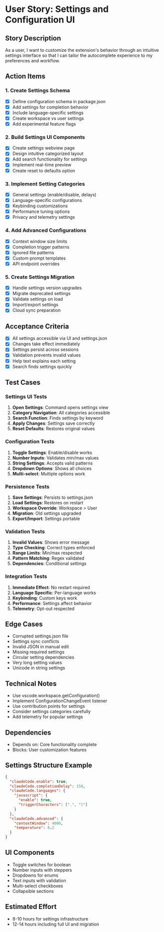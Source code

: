 # User Story: Settings and Configuration UI

## Story Description

As a user, I want to customize the extension's behavior through an intuitive settings interface so that I can tailor the autocomplete experience to my preferences and workflow.

## Action Items

### 1. Create Settings Schema

- [x] Define configuration schema in package.json
- [x] Add settings for completion behavior
- [x] Include language-specific settings
- [x] Create workspace vs user settings
- [x] Add experimental feature flags

### 2. Build Settings UI Components

- [x] Create settings webview page
- [x] Design intuitive categorized layout
- [x] Add search functionality for settings
- [x] Implement real-time preview
- [x] Create reset to defaults option

### 3. Implement Setting Categories

- [x] General settings (enable/disable, delays)
- [x] Language-specific configurations
- [x] Keybinding customizations
- [x] Performance tuning options
- [x] Privacy and telemetry settings

### 4. Add Advanced Configurations

- [x] Context window size limits
- [x] Completion trigger patterns
- [x] Ignored file patterns
- [x] Custom prompt templates
- [x] API endpoint overrides

### 5. Create Settings Migration

- [x] Handle settings version upgrades
- [x] Migrate deprecated settings
- [x] Validate settings on load
- [x] Import/export settings
- [x] Cloud sync preparation

## Acceptance Criteria

- [x] All settings accessible via UI and settings.json
- [x] Changes take effect immediately
- [x] Settings persist across sessions
- [x] Validation prevents invalid values
- [x] Help text explains each setting
- [x] Search finds settings quickly

## Test Cases

### Settings UI Tests

1. **Open Settings**: Command opens settings view
2. **Category Navigation**: All categories accessible
3. **Search Function**: Finds settings by keyword
4. **Apply Changes**: Settings save correctly
5. **Reset Defaults**: Restores original values

### Configuration Tests

1. **Toggle Settings**: Enable/disable works
2. **Number Inputs**: Validates min/max values
3. **String Settings**: Accepts valid patterns
4. **Dropdown Options**: Shows all choices
5. **Multi-select**: Multiple options work

### Persistence Tests

1. **Save Settings**: Persists to settings.json
2. **Load Settings**: Restores on restart
3. **Workspace Override**: Workspace > User
4. **Migration**: Old settings upgraded
5. **Export/Import**: Settings portable

### Validation Tests

1. **Invalid Values**: Shows error message
2. **Type Checking**: Correct types enforced
3. **Range Limits**: Min/max respected
4. **Pattern Matching**: Regex validated
5. **Dependencies**: Conditional settings

### Integration Tests

1. **Immediate Effect**: No restart required
2. **Language Specific**: Per-language works
3. **Keybinding**: Custom keys work
4. **Performance**: Settings affect behavior
5. **Telemetry**: Opt-out respected

## Edge Cases

- Corrupted settings.json file
- Settings sync conflicts
- Invalid JSON in manual edit
- Missing required settings
- Circular setting dependencies
- Very long setting values
- Unicode in string settings

## Technical Notes

- Use vscode.workspace.getConfiguration()
- Implement ConfigurationChangeEvent listener
- Use contribution points for settings
- Consider settings categories carefully
- Add telemetry for popular settings

## Dependencies

- Depends on: Core functionality complete
- Blocks: User customization features

## Settings Structure Example

```json
{
  "claudeCode.enable": true,
  "claudeCode.completionDelay": 150,
  "claudeCode.languages": {
    "javascript": {
      "enable": true,
      "triggerCharacters": [".", "("]
    }
  },
  "claudeCode.advanced": {
    "contextWindow": 4000,
    "temperature": 0.2
  }
}
```

## UI Components

- Toggle switches for boolean
- Number inputs with steppers
- Dropdowns for enums
- Text inputs with validation
- Multi-select checkboxes
- Collapsible sections

## Estimated Effort

- 8-10 hours for settings infrastructure
- 12-14 hours including full UI and migration
